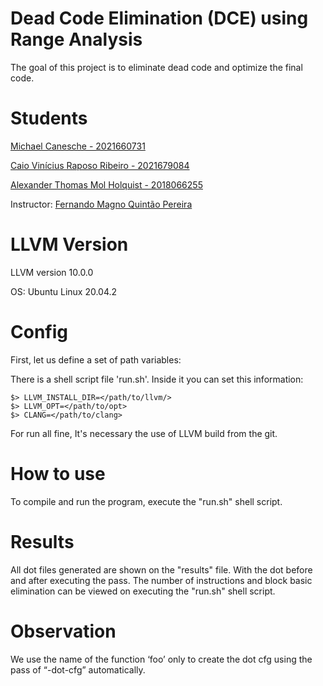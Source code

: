 # Dead Code Elimination (DCE) using Range Analysis

The goal of this project is to eliminate dead code and optimize the final code. 

# Students

[Michael Canesche - 2021660731](https://canesche.github.io/)

[Caio Vinícius Raposo Ribeiro - 2021679084](https://github.com/caioraposo)

[Alexander Thomas Mol Holquist - 2018066255](https://github.com/Yowgf)

Instructor: [Fernando Magno Quintão Pereira](https://github.com/pronesto)

# LLVM Version 

LLVM version 10.0.0

OS: Ubuntu Linux 20.04.2

# Config

First, let us define a set of path variables:

There is a shell script file 'run.sh'. Inside it you can set this information:

```
$> LLVM_INSTALL_DIR=</path/to/llvm/>
$> LLVM_OPT=</path/to/opt>
$> CLANG=</path/to/clang>
```

For run all fine, It's necessary the use of LLVM build from the git.

# How to use

To compile and run the program, execute the "run.sh" shell script.

# Results

All dot files generated are shown on the "results" file. With the dot before and after executing the pass. The number of instructions and block basic elimination can be viewed on executing the "run.sh" shell script.

# Observation

We use the name of the function ‘foo’ only to create the dot cfg using the pass of “-dot-cfg” automatically.
